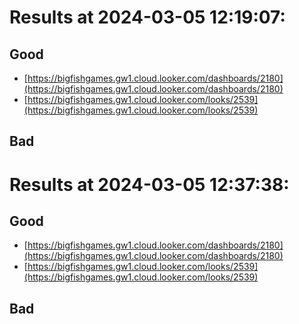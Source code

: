 # Results at 2024-03-05 12:19:07:

## Good
- [https://bigfishgames.gw1.cloud.looker.com/dashboards/2180](https://bigfishgames.gw1.cloud.looker.com/dashboards/2180)
- [https://bigfishgames.gw1.cloud.looker.com/looks/2539](https://bigfishgames.gw1.cloud.looker.com/looks/2539)

## Bad
# Results at 2024-03-05 12:37:38:

## Good
- [https://bigfishgames.gw1.cloud.looker.com/dashboards/2180](https://bigfishgames.gw1.cloud.looker.com/dashboards/2180)
- [https://bigfishgames.gw1.cloud.looker.com/looks/2539](https://bigfishgames.gw1.cloud.looker.com/looks/2539)

## Bad
